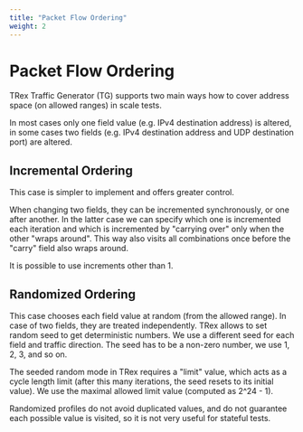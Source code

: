 ```yaml
---
title: "Packet Flow Ordering"
weight: 2
---
```


# Packet Flow Ordering

TRex Traffic Generator (TG) supports two main ways how to cover
address space (on allowed ranges) in scale tests.

In most cases only one field value (e.g. IPv4 destination address) is
altered, in some cases two fields (e.g. IPv4 destination address and UDP
destination port) are altered.

## Incremental Ordering

This case is simpler to implement and offers greater control.

When changing two fields, they can be incremented synchronously, or one
after another. In the latter case we can specify which one is
incremented each iteration and which is incremented by "carrying over"
only when the other "wraps around". This way also visits all
combinations once before the "carry" field also wraps around.

It is possible to use increments other than 1.

## Randomized Ordering

This case chooses each field value at random (from the allowed range).
In case of two fields, they are treated independently.
TRex allows to set random seed to get deterministic numbers.
We use a different seed for each field and traffic direction.
The seed has to be a non-zero number, we use 1, 2, 3, and so on.

The seeded random mode in TRex requires a "limit" value,
which acts as a cycle length limit (after this many iterations,
the seed resets to its initial value).
We use the maximal allowed limit value (computed as 2^24 - 1).

Randomized profiles do not avoid duplicated values,
and do not guarantee each possible value is visited,
so it is not very useful for stateful tests.
